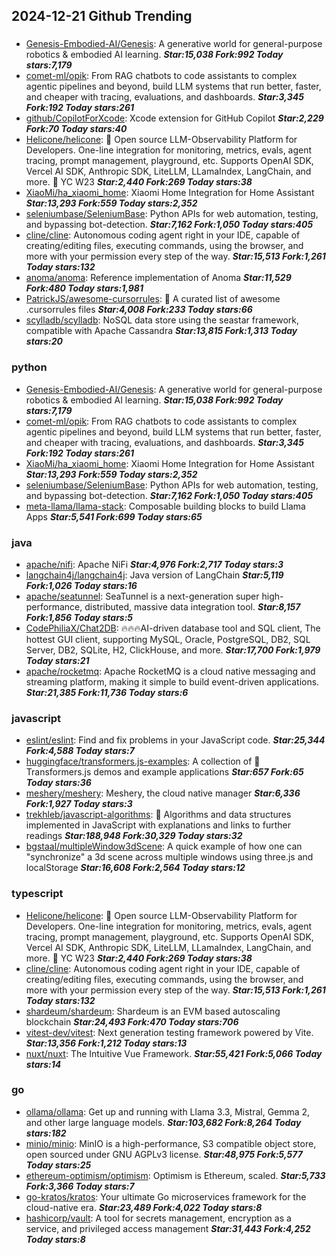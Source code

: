 ## 2024-12-21 Github Trending

### 
* [Genesis-Embodied-AI/Genesis](https://github.com/Genesis-Embodied-AI/Genesis): A generative world for general-purpose robotics & embodied AI learning. ***Star:15,038 Fork:992 Today stars:7,179***
* [comet-ml/opik](https://github.com/comet-ml/opik): From RAG chatbots to code assistants to complex agentic pipelines and beyond, build LLM systems that run better, faster, and cheaper with tracing, evaluations, and dashboards. ***Star:3,345 Fork:192 Today stars:261***
* [github/CopilotForXcode](https://github.com/github/CopilotForXcode): Xcode extension for GitHub Copilot ***Star:2,229 Fork:70 Today stars:40***
* [Helicone/helicone](https://github.com/Helicone/helicone): 🧊 Open source LLM-Observability Platform for Developers. One-line integration for monitoring, metrics, evals, agent tracing, prompt management, playground, etc. Supports OpenAI SDK, Vercel AI SDK, Anthropic SDK, LiteLLM, LLamaIndex, LangChain, and more. 🍓 YC W23 ***Star:2,440 Fork:269 Today stars:38***
* [XiaoMi/ha_xiaomi_home](https://github.com/XiaoMi/ha_xiaomi_home): Xiaomi Home Integration for Home Assistant ***Star:13,293 Fork:559 Today stars:2,352***
* [seleniumbase/SeleniumBase](https://github.com/seleniumbase/SeleniumBase): Python APIs for web automation, testing, and bypassing bot-detection. ***Star:7,162 Fork:1,050 Today stars:405***
* [cline/cline](https://github.com/cline/cline): Autonomous coding agent right in your IDE, capable of creating/editing files, executing commands, using the browser, and more with your permission every step of the way. ***Star:15,513 Fork:1,261 Today stars:132***
* [anoma/anoma](https://github.com/anoma/anoma): Reference implementation of Anoma ***Star:11,529 Fork:480 Today stars:1,981***
* [PatrickJS/awesome-cursorrules](https://github.com/PatrickJS/awesome-cursorrules): 📄 A curated list of awesome .cursorrules files ***Star:4,008 Fork:233 Today stars:66***
* [scylladb/scylladb](https://github.com/scylladb/scylladb): NoSQL data store using the seastar framework, compatible with Apache Cassandra ***Star:13,815 Fork:1,313 Today stars:20***

### python
* [Genesis-Embodied-AI/Genesis](https://github.com/Genesis-Embodied-AI/Genesis): A generative world for general-purpose robotics & embodied AI learning. ***Star:15,038 Fork:992 Today stars:7,179***
* [comet-ml/opik](https://github.com/comet-ml/opik): From RAG chatbots to code assistants to complex agentic pipelines and beyond, build LLM systems that run better, faster, and cheaper with tracing, evaluations, and dashboards. ***Star:3,345 Fork:192 Today stars:261***
* [XiaoMi/ha_xiaomi_home](https://github.com/XiaoMi/ha_xiaomi_home): Xiaomi Home Integration for Home Assistant ***Star:13,293 Fork:559 Today stars:2,352***
* [seleniumbase/SeleniumBase](https://github.com/seleniumbase/SeleniumBase): Python APIs for web automation, testing, and bypassing bot-detection. ***Star:7,162 Fork:1,050 Today stars:405***
* [meta-llama/llama-stack](https://github.com/meta-llama/llama-stack): Composable building blocks to build Llama Apps ***Star:5,541 Fork:699 Today stars:65***

### java
* [apache/nifi](https://github.com/apache/nifi): Apache NiFi ***Star:4,976 Fork:2,717 Today stars:3***
* [langchain4j/langchain4j](https://github.com/langchain4j/langchain4j): Java version of LangChain ***Star:5,119 Fork:1,026 Today stars:16***
* [apache/seatunnel](https://github.com/apache/seatunnel): SeaTunnel is a next-generation super high-performance, distributed, massive data integration tool. ***Star:8,157 Fork:1,856 Today stars:5***
* [CodePhiliaX/Chat2DB](https://github.com/CodePhiliaX/Chat2DB): 🔥🔥🔥AI-driven database tool and SQL client, The hottest GUI client, supporting MySQL, Oracle, PostgreSQL, DB2, SQL Server, DB2, SQLite, H2, ClickHouse, and more. ***Star:17,700 Fork:1,979 Today stars:21***
* [apache/rocketmq](https://github.com/apache/rocketmq): Apache RocketMQ is a cloud native messaging and streaming platform, making it simple to build event-driven applications. ***Star:21,385 Fork:11,736 Today stars:6***

### javascript
* [eslint/eslint](https://github.com/eslint/eslint): Find and fix problems in your JavaScript code. ***Star:25,344 Fork:4,588 Today stars:7***
* [huggingface/transformers.js-examples](https://github.com/huggingface/transformers.js-examples): A collection of 🤗 Transformers.js demos and example applications ***Star:657 Fork:65 Today stars:36***
* [meshery/meshery](https://github.com/meshery/meshery): Meshery, the cloud native manager ***Star:6,336 Fork:1,927 Today stars:3***
* [trekhleb/javascript-algorithms](https://github.com/trekhleb/javascript-algorithms): 📝 Algorithms and data structures implemented in JavaScript with explanations and links to further readings ***Star:188,948 Fork:30,329 Today stars:32***
* [bgstaal/multipleWindow3dScene](https://github.com/bgstaal/multipleWindow3dScene): A quick example of how one can "synchronize" a 3d scene across multiple windows using three.js and localStorage ***Star:16,608 Fork:2,564 Today stars:12***

### typescript
* [Helicone/helicone](https://github.com/Helicone/helicone): 🧊 Open source LLM-Observability Platform for Developers. One-line integration for monitoring, metrics, evals, agent tracing, prompt management, playground, etc. Supports OpenAI SDK, Vercel AI SDK, Anthropic SDK, LiteLLM, LLamaIndex, LangChain, and more. 🍓 YC W23 ***Star:2,440 Fork:269 Today stars:38***
* [cline/cline](https://github.com/cline/cline): Autonomous coding agent right in your IDE, capable of creating/editing files, executing commands, using the browser, and more with your permission every step of the way. ***Star:15,513 Fork:1,261 Today stars:132***
* [shardeum/shardeum](https://github.com/shardeum/shardeum): Shardeum is an EVM based autoscaling blockchain ***Star:24,493 Fork:470 Today stars:706***
* [vitest-dev/vitest](https://github.com/vitest-dev/vitest): Next generation testing framework powered by Vite. ***Star:13,356 Fork:1,212 Today stars:13***
* [nuxt/nuxt](https://github.com/nuxt/nuxt): The Intuitive Vue Framework. ***Star:55,421 Fork:5,066 Today stars:14***

### go
* [ollama/ollama](https://github.com/ollama/ollama): Get up and running with Llama 3.3, Mistral, Gemma 2, and other large language models. ***Star:103,682 Fork:8,264 Today stars:182***
* [minio/minio](https://github.com/minio/minio): MinIO is a high-performance, S3 compatible object store, open sourced under GNU AGPLv3 license. ***Star:48,975 Fork:5,577 Today stars:25***
* [ethereum-optimism/optimism](https://github.com/ethereum-optimism/optimism): Optimism is Ethereum, scaled. ***Star:5,733 Fork:3,366 Today stars:7***
* [go-kratos/kratos](https://github.com/go-kratos/kratos): Your ultimate Go microservices framework for the cloud-native era. ***Star:23,489 Fork:4,022 Today stars:8***
* [hashicorp/vault](https://github.com/hashicorp/vault): A tool for secrets management, encryption as a service, and privileged access management ***Star:31,443 Fork:4,252 Today stars:8***
